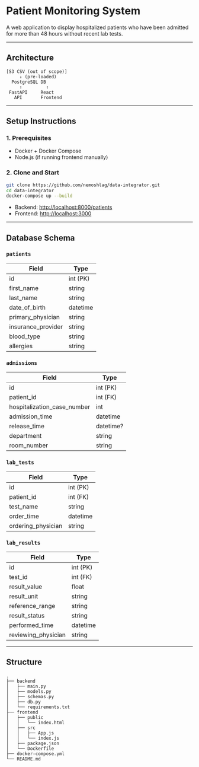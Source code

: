# Patient Monitoring System

A web application to display hospitalized patients who have been admitted for more than 48 hours without recent lab tests.

---

## Architecture

```
[S3 CSV (out of scope)]
     ↓ (pre-loaded)
  PostgreSQL DB
     ↑         ↑
 FastAPI     React
   API       Frontend
```

---

## Setup Instructions

### 1. Prerequisites

- Docker + Docker Compose
- Node.js (if running frontend manually)

### 2. Clone and Start

```bash
git clone https://github.com/nemoshlag/data-integrator.git
cd data-integrator
docker-compose up --build
```

- Backend: [http://localhost:8000/patients](http://localhost:8000/patients)
- Frontend: [http://localhost:3000](http://localhost:3000)

---

## Database Schema

### `patients`
| Field              | Type      |
|-------------------|-----------|
| id                | int (PK)  |
| first_name        | string    |
| last_name         | string    |
| date_of_birth     | datetime  |
| primary_physician | string    |
| insurance_provider| string    |
| blood_type        | string    |
| allergies         | string    |

### `admissions`
| Field                     | Type      |
|--------------------------|-----------|
| id                       | int (PK)  |
| patient_id               | int (FK)  |
| hospitalization_case_number| int      |
| admission_time           | datetime  |
| release_time            | datetime? |
| department              | string    |
| room_number             | string    |

### `lab_tests`
| Field              | Type      |
|-------------------|-----------|
| id                | int (PK)  |
| patient_id        | int (FK)  |
| test_name         | string    |
| order_time        | datetime  |
| ordering_physician| string    |

### `lab_results`
| Field               | Type      |
|--------------------|-----------|
| id                 | int (PK)  |
| test_id            | int (FK)  |
| result_value       | float     |
| result_unit        | string    |
| reference_range    | string    |
| result_status      | string    |
| performed_time     | datetime  |
| reviewing_physician| string    |

---

## Structure

```
.
├── backend
│   ├── main.py
│   ├── models.py
│   ├── schemas.py
│   ├── db.py
│   └── requirements.txt
├── frontend
│   ├── public
│   │   └── index.html
│   ├── src
│   │   ├── App.js
│   │   └── index.js
│   ├── package.json
│   └── Dockerfile
├── docker-compose.yml
└── README.md
```